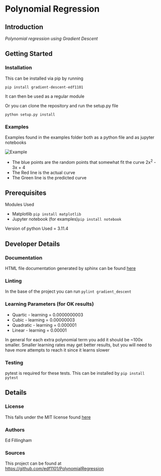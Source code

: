 # Polynomial Regression
## Introduction
 _Polynomial regression using Gradient Descent_

## Getting Started

### Installation
This can be installed via pip by running

```pip install gradient-descent-edf1101```

It can then be used as a regular module

Or you can clone the repository and run the setup.py file

```python setup.py install```

### Examples
Examples found in the examples folder both as a python file and as jupyter notebooks

![Example](https://github.com/edf1101/GradientDescent/assets/96292907/b8157a76-769f-4313-ad71-fcc6e20e574b)

- The blue points are the random points that somewhat fit the curve 2x<sup>2</sup> - 3x + 4
- The Red line is the actual curve
- The Green line is the predicted curve

## Prerequisites
Modules Used
- Matplotlib ```pip install matplotlib```
- Jupyter notebook (for examples)```pip install notebook```

Version of python Used = 3.11.4


## Developer Details
### Documentation
HTML file documentation generated by sphinx can be found [here](docs/_build/html/index.html)
### Linting
In the base of the project you can run ```pylint gradient_descent``` 
### Learning Parameters (for OK results)
- Quartic - learning = 0.0000000003
- Cubic - learning = 0.00000003
- Quadratic - learning = 0.000001
- Linear - learning = 0.00001

In general for each extra polynomial term you add it should be ~100x smaller.
Smaller learning rates may get better results, but you will need to have more attempts to reach it since it learns slower

### Testing
pytest is required for these tests.
This can be installed by ```pip install pytest```

## Details
### License
This falls under the MIT license found [here](LICENSE)
### Authors
Ed Fillingham
### Sources
This project can be found at https://github.com/edf1101/PolynomialRegression
